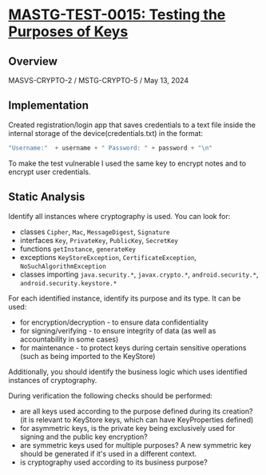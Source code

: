 # [MASTG-TEST-0015: Testing the Purposes of Keys](https://mas.owasp.org/MASTG/tests/android/MASVS-CRYPTO/MASTG-TEST-0015)

## Overview
MASVS-CRYPTO-2 / MSTG-CRYPTO-5 / May 13, 2024

## Implementation

Created registration/login app that saves credentials to a text file inside the internal storage of the device(credentials.txt) in the format: 
```java
"Username:"  + username + " Password: " + password + "\n"
```
To make the test vulnerable I used the same key to encrypt notes and to encrypt user credentials.

## Static Analysis

Identify all instances where cryptography is used. You can look for:

- classes `Cipher`, `Mac`, `MessageDigest`, `Signature`
- interfaces `Key`, `PrivateKey`, `PublicKey`, `SecretKey`
- functions `getInstance`, `generateKey`
- exceptions `KeyStoreException`, `CertificateException`, `NoSuchAlgorithmException`
- classes importing `java.security.*`, `javax.crypto.*`, `android.security.*`, `android.security.keystore.*`

For each identified instance, identify its purpose and its type. It can be used:

- for encryption/decryption - to ensure data confidentiality
- for signing/verifying - to ensure integrity of data (as well as accountability in some cases)
- for maintenance - to protect keys during certain sensitive operations (such as being imported to the KeyStore)

Additionally, you should identify the business logic which uses identified instances of cryptography.

During verification the following checks should be performed:

- are all keys used according to the purpose defined during its creation? (it is relevant to KeyStore keys, which can have KeyProperties defined)
- for asymmetric keys, is the private key being exclusively used for signing and the public key encryption?
- are symmetric keys used for multiple purposes? A new symmetric key should be generated if it's used in a different context.
- is cryptography used according to its business purpose?
